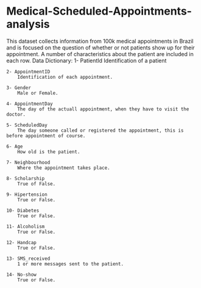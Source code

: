 # Medical-Scheduled-Appointments-analysis 
This dataset collects information from 100k medical appointments in Brazil and is focused on the question of whether or not patients show up for their appointment.
A number of characteristics about the patient are included in each row.
Data Dictionary:
    1- PatientId
        Identification of a patient

    2- AppointmentID
        Identification of each appointment.

    3- Gender
        Male or Female.

    4- AppointmentDay
        The day of the actuall appointment, when they have to visit the doctor.

    5- ScheduledDay
        The day someone called or registered the appointment, this is before appointment of course.

    6- Age
        How old is the patient.

    7- Neighbourhood
        Where the appointment takes place.

    8- Scholarship
        True of False.

    9- Hipertension
        True or False.

    10- Diabetes
        True or False.

    11- Alcoholism
        True or False.

    12- Handcap
        True or False.

    13- SMS_received
        1 or more messages sent to the patient.

    14- No-show
        True or False.
